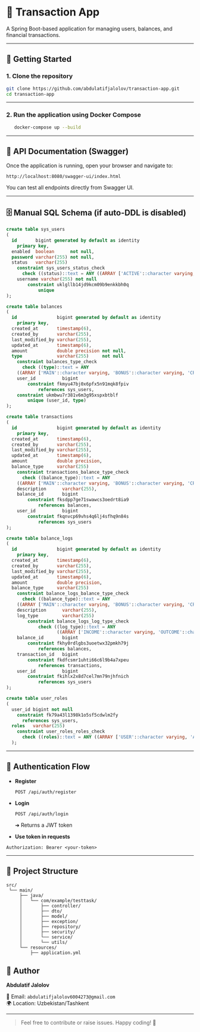 
# 💸 Transaction App

A Spring Boot-based application for managing users, balances, and financial transactions.

---

## 🚀 Getting Started

### 1. Clone the repository

```bash
git clone https://github.com/abdulatifjalolov/transaction-app.git
cd transaction-app
```

---

### 2. Run the application using Docker Compose
```   bash
   docker-compose up --build
```

---

## 📖 API Documentation (Swagger)

Once the application is running, open your browser and navigate to:

```
http://localhost:8080/swagger-ui/index.html
```

You can test all endpoints directly from Swagger UI.

---

## 🗄️ Manual SQL Schema (if auto-DDL is disabled)

```sql
create table sys_users
(
  id       bigint generated by default as identity
    primary key,
  enabled  boolean      not null,
  password varchar(255) not null,
  status   varchar(255)
    constraint sys_users_status_check
      check ((status)::text = ANY ((ARRAY ['ACTIVE'::character varying, 'INACTIVE'::character varying])::text[])),
    username varchar(255) not null
        constraint uklgllb14jd9kcm09b9enkkbh0q
            unique
);

create table balances
(
  id               bigint generated by default as identity
    primary key,
  created_at       timestamp(6),
  created_by       varchar(255),
  last_modified_by varchar(255),
  updated_at       timestamp(6),
  amount           double precision not null,
  type             varchar(255)     not null
    constraint balances_type_check
      check ((type)::text = ANY
    ((ARRAY ['MAIN'::character varying, 'BONUS'::character varying, 'CREDIT'::character varying])::text[])),
    user_id          bigint
        constraint fkmyu47bj0x6pfx5n91mqk8fpiv
            references sys_users,
    constraint ukmbwu7r381v6m3g95xspxbtblf
        unique (user_id, type)
);

create table transactions
(
  id               bigint generated by default as identity
    primary key,
  created_at       timestamp(6),
  created_by       varchar(255),
  last_modified_by varchar(255),
  updated_at       timestamp(6),
  amount           double precision,
  balance_type     varchar(255)
    constraint transactions_balance_type_check
      check ((balance_type)::text = ANY
    ((ARRAY ['MAIN'::character varying, 'BONUS'::character varying, 'CREDIT'::character varying])::text[])),
    description      varchar(255),
    balance_id       bigint
        constraint fksdpp7ge71swawcs3oedrt8ia9
            references balances,
    user_id          bigint
        constraint fkqnvcp69vhs4q6lj4sfhq9n84s
            references sys_users
);

create table balance_logs
(
  id               bigint generated by default as identity
    primary key,
  created_at       timestamp(6),
  created_by       varchar(255),
  last_modified_by varchar(255),
  updated_at       timestamp(6),
  amount           double precision,
  balance_type     varchar(255)
    constraint balance_logs_balance_type_check
      check ((balance_type)::text = ANY
    ((ARRAY ['MAIN'::character varying, 'BONUS'::character varying, 'CREDIT'::character varying])::text[])),
    description      varchar(255),
    log_type         varchar(255)
        constraint balance_logs_log_type_check
            check ((log_type)::text = ANY
                   ((ARRAY ['INCOME'::character varying, 'OUTCOME'::character varying])::text[])),
    balance_id       bigint
        constraint fkhy0rdlgbs3uoetwx32pmkh79j
            references balances,
    transaction_id   bigint
        constraint fkdfcsmr1uhti66c6l9b4a7xpeu
            references transactions,
    user_id          bigint
        constraint fkihlx2x8d7cel7mn79njhfnich
            references sys_users
);

create table user_roles
(
  user_id bigint not null
    constraint fk79a43l1398k1o5sf5cdwlm2fy
      references sys_users,
  roles   varchar(255)
    constraint user_roles_roles_check
      check ((roles)::text = ANY ((ARRAY ['USER'::character varying, 'ADMIN'::character varying])::text[]))
  );

```

---

## 🔐 Authentication Flow

- **Register**

  `POST /api/auth/register`

- **Login**

  `POST /api/auth/login`

  ➜ Returns a JWT token

- **Use token in requests**

```http
Authorization: Bearer <your-token>
```

---

## 📂 Project Structure

```
src/
 └── main/
     ├── java/
     │   └── com/example/testtask/
     │       ├── controller/
     │       ├── dto/
     │       ├── model/
     │       ├── exception/
     │       ├── repository/
     │       ├── security/
     │       └── service/
     │       └── utils/
     └── resources/
         ├── application.yml
```

## 👤 Author

**Abdulatif Jalolov**

📧 Email: `abdulatifjalolov6004273@gmail.com`  
🌍 Location: Uzbekistan/Tashkent

---

> Feel free to contribute or raise issues. Happy coding! 🚀
